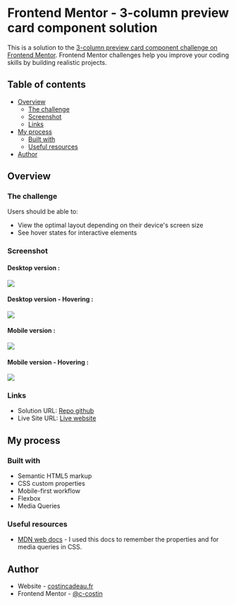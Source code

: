 # Frontend Mentor - 3-column preview card component solution

This is a solution to the [3-column preview card component challenge on Frontend Mentor](https://www.frontendmentor.io/challenges/3column-preview-card-component-pH92eAR2-). Frontend Mentor challenges help you improve your coding skills by building realistic projects. 

## Table of contents

- [Overview](#overview)
  - [The challenge](#the-challenge)
  - [Screenshot](#screenshot)
  - [Links](#links)
- [My process](#my-process)
  - [Built with](#built-with)
  - [Useful resources](#useful-resources)
- [Author](#author)

## Overview

### The challenge

Users should be able to:

- View the optimal layout depending on their device's screen size
- See hover states for interactive elements

### Screenshot

#### Desktop version :
![](./screenshots/desktop1440.png)

#### Desktop version - Hovering :
![](./screenshots/desktop1440hover.png)

#### Mobile version :
![](./screenshots/mobile375.png)

#### Mobile version - Hovering :
![](./screenshots/mobile375.png)


### Links

- Solution URL: [Repo github](https://github.com/c-costin/3-column-preview-card-component)
- Live Site URL: [Live website](https://)

## My process

### Built with

- Semantic HTML5 markup
- CSS custom properties
- Mobile-first workflow
- Flexbox
- Media Queries

### Useful resources

- [MDN web docs](https://developer.mozilla.org/en-US/) - I used this docs to remember the properties and for media queries in CSS.

## Author

- Website - [costincadeau.fr](https://costincadeau.fr)
- Frontend Mentor - [@c-costin](https://www.frontendmentor.io/profile/c-costin)
